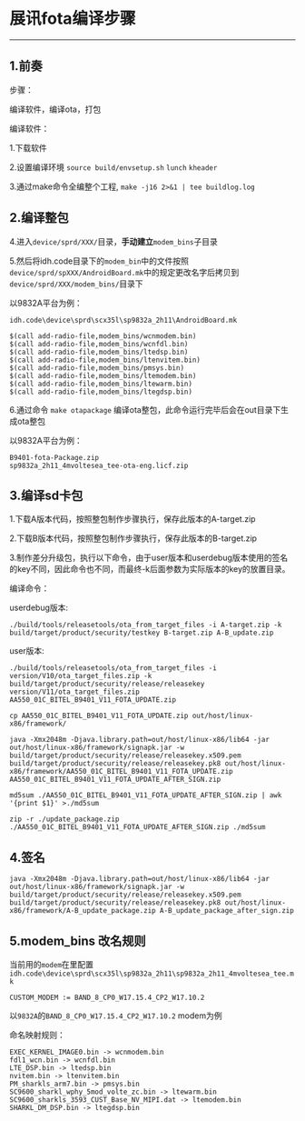 
# 展讯fota编译步骤

---

## 1.前奏

步骤：

编译软件，编译ota，打包

编译软件：

1.下载软件

2.设置编译环境 `source build/envsetup.sh` `lunch` `kheader`

3.通过make命令全编整个工程, `make -j16 2>&1 | tee buildlog.log`


## 2.编译整包

4.进入`device/sprd/XXX/`目录，**手动建立**`modem_bins`子目录

5.然后将idh.code目录下的`modem_bin`中的文件按照`device/sprd/spXXX/AndroidBoard.mk`中的规定更改名字后拷贝到 `device/sprd/XXX/modem_bins/`目录下

以9832A平台为例：

	idh.code\device\sprd\scx35l\sp9832a_2h11\AndroidBoard.mk

	$(call add-radio-file,modem_bins/wcnmodem.bin)
	$(call add-radio-file,modem_bins/wcnfdl.bin)
	$(call add-radio-file,modem_bins/ltedsp.bin)
	$(call add-radio-file,modem_bins/ltenvitem.bin)
	$(call add-radio-file,modem_bins/pmsys.bin)
	$(call add-radio-file,modem_bins/ltemodem.bin)
	$(call add-radio-file,modem_bins/ltewarm.bin)
	$(call add-radio-file,modem_bins/ltegdsp.bin)

6.通过命令 `make otapackage` 编译ota整包，此命令运行完毕后会在out目录下生成ota整包

以9832A平台为例：

	B9401-fota-Package.zip
	sp9832a_2h11_4mvoltesea_tee-ota-eng.licf.zip

## 3.编译sd卡包

1.下载A版本代码，按照整包制作步骤执行，保存此版本的A-target.zip

2.下载B版本代码，按照整包制作步骤执行，保存此版本的B-target.zip

3.制作差分升级包，执行以下命令，由于user版本和userdebug版本使用的签名的key不同，因此命令也不同，而最终-k后面参数为实际版本的key的放置目录。

编译命令：

userdebug版本:

	./build/tools/releasetools/ota_from_target_files -i A-target.zip -k build/target/product/security/testkey B-target.zip A-B_update.zip

user版本:

	./build/tools/releasetools/ota_from_target_files -i version/V10/ota_target_files.zip -k build/target/product/security/release/releasekey version/V11/ota_target_files.zip AA550_01C_BITEL_B9401_V11_FOTA_UPDATE.zip

	cp AA550_01C_BITEL_B9401_V11_FOTA_UPDATE.zip out/host/linux-x86/framework/

	java -Xmx2048m -Djava.library.path=out/host/linux-x86/lib64 -jar out/host/linux-x86/framework/signapk.jar -w build/target/product/security/release/releasekey.x509.pem build/target/product/security/release/releasekey.pk8 out/host/linux-x86/framework/AA550_01C_BITEL_B9401_V11_FOTA_UPDATE.zip AA550_01C_BITEL_B9401_V11_FOTA_UPDATE_AFTER_SIGN.zip

	md5sum ./AA550_01C_BITEL_B9401_V11_FOTA_UPDATE_AFTER_SIGN.zip | awk '{print $1}' >./md5sum

	zip -r ./update_package.zip ./AA550_01C_BITEL_B9401_V11_FOTA_UPDATE_AFTER_SIGN.zip ./md5sum


## 4.签名

	java -Xmx2048m -Djava.library.path=out/host/linux-x86/lib64 -jar out/host/linux-x86/framework/signapk.jar -w build/target/product/security/release/releasekey.x509.pem build/target/product/security/release/releasekey.pk8 out/host/linux-x86/framework/A-B_update_package.zip A-B_update_package_after_sign.zip



## 5.modem_bins 改名规则

当前用的`modem`在里配置`idh.code\device\sprd\scx35l\sp9832a_2h11\sp9832a_2h11_4mvoltesea_tee.mk`

	CUSTOM_MODEM := BAND_8_CP0_W17.15.4_CP2_W17.10.2

以`9832A`的`BAND_8_CP0_W17.15.4_CP2_W17.10.2` modem为例

命名映射规则：

	EXEC_KERNEL_IMAGE0.bin -> wcnmodem.bin
	fdl1_wcn.bin -> wcnfdl.bin
	LTE_DSP.bin -> ltedsp.bin
	nvitem.bin -> ltenvitem.bin
	PM_sharkls_arm7.bin -> pmsys.bin
	SC9600_sharkl_wphy_5mod_volte_zc.bin -> ltewarm.bin
	SC9600_sharkls_3593_CUST_Base_NV_MIPI.dat -> ltemodem.bin
	SHARKL_DM_DSP.bin -> ltegdsp.bin

	
	
	
	
